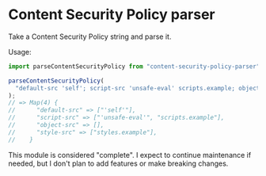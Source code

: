# Content Security Policy parser

Take a Content Security Policy string and parse it.

Usage:

```javascript
import parseContentSecurityPolicy from "content-security-policy-parser";

parseContentSecurityPolicy(
  "default-src 'self'; script-src 'unsafe-eval' scripts.example; object-src; style-src styles.example",
);
// => Map(4) {
//      "default-src" => ["'self'"],
//      "script-src" => ["'unsafe-eval'", "scripts.example"],
//      "object-src" => [],
//      "style-src" => ["styles.example"],
//    }
```

This module is considered "complete". I expect to continue maintenance if
needed, but I don't plan to add features or make breaking changes.
